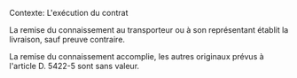 Contexte: L'exécution du contrat

La remise du connaissement au transporteur ou à son représentant établit la livraison, sauf preuve contraire.

La remise du connaissement accomplie, les autres originaux prévus à l'article D. 5422-5 sont sans valeur.